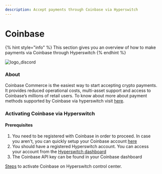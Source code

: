 ```yaml
---
description: Accept payments through Coinbase via Hyperswitch
---
```


# Coinbase

{% hint style="info" %}
This section gives you an overview of how to make payments via Coinbase through Hyperswitch
{% endhint %}

![logo\_discord](https://payswitcher.com/icons/homePageIcons/logos/coinbaseLogo.svg)

### About

Coinbase Commerce is the easiest way to start accepting crypto payments. It provides reduced operational costs, multi-asset support and access to Coinbase’s millions of retail users.  To know about more about payment methods supported by Coinbase via hyperswitch visit [here](https://payswitcher.com/pm-list).

### Activating Coinbase via Hyperswitch

#### Prerequisites

1. You need to be registered with Coinbase in order to proceed. In case you aren't, you can quickly setup your Coinbase account [here](https://www.coinbase.com/commerce)
2. You should have a registered Hyperswitch account. You can access your account from the [Hyperswitch dashboard](https://app.payswitcher.com/register)
3. &#x20;The Coinbase API key can be found in your Coinbase dashboard

[Steps](https://docs.payswitcher.com/hyperswitch-cloud/connectors/activate-connector-on-hyperswitch) to activate Coinbase on Hyperswitch control center.
